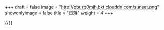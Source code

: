 +++
draft = false
image = "http://pburq0mjh.bkt.clouddn.com/sunset.png"
showonlyimage = false
title = "日落"
weight = 4
+++

{{<lightbox src="http://pburq0mjh.bkt.clouddn.com/sunset.png">}}

